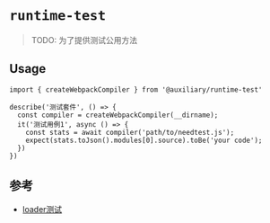 # `runtime-test`

> TODO: 为了提供测试公用方法

## Usage

```
import { createWebpackCompiler } from '@auxiliary/runtime-test'

describe('测试套件', () => {
  const compiler = createWebpackCompiler(__dirname);
  it('测试用例1', async () => {
    const stats = await compiler('path/to/needtest.js');
    expect(stats.toJson().modules[0].source).toBe('your code');
  })
})
```

## 参考
- [loader测试](https://www.webpackjs.com/contribute/writing-a-loader/#%E6%B5%8B%E8%AF%95)